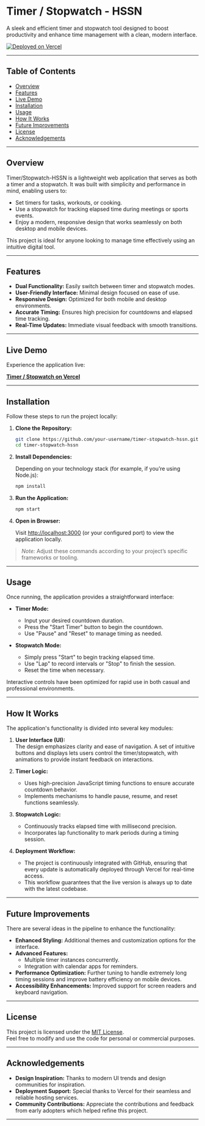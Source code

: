

# Timer / Stopwatch - HSSN

A sleek and efficient timer and stopwatch tool designed to boost productivity and enhance time management with a clean, modern interface.

[![Deployed on Vercel](https://img.shields.io/badge/Deployed%20on-Vercel-black?style=for-the-badge&logo=vercel)](https://vercel.com/citizenism16-gmailcoms-projects/v0-timer-stopwatch-hssn)

---

## Table of Contents

- [Overview](#overview)
- [Features](#features)
- [Live Demo](#live-demo)
- [Installation](#installation)
- [Usage](#usage)
- [How It Works](#how-it-works)
- [Future Improvements](#future-improvements)
- [License](#license)
- [Acknowledgements](#acknowledgements)

---

## Overview

Timer/Stopwatch-HSSN is a lightweight web application that serves as both a timer and a stopwatch. It was built with simplicity and performance in mind, enabling users to:

- Set timers for tasks, workouts, or cooking.
- Use a stopwatch for tracking elapsed time during meetings or sports events.
- Enjoy a modern, responsive design that works seamlessly on both desktop and mobile devices.

This project is ideal for anyone looking to manage time effectively using an intuitive digital tool.

---

## Features

- **Dual Functionality:** Easily switch between timer and stopwatch modes.
- **User-Friendly Interface:** Minimal design focused on ease of use.
- **Responsive Design:** Optimized for both mobile and desktop environments.
- **Accurate Timing:** Ensures high precision for countdowns and elapsed time tracking.
- **Real-Time Updates:** Immediate visual feedback with smooth transitions.

---

## Live Demo

Experience the application live:

**[Timer / Stopwatch on Vercel](https://vercel.com/citizenism16-gmailcoms-projects/v0-timer-stopwatch-hssn)**

---

## Installation

Follow these steps to run the project locally:

1. **Clone the Repository:**

   ```bash
   git clone https://github.com/your-username/timer-stopwatch-hssn.git
   cd timer-stopwatch-hssn
   ```

2. **Install Dependencies:**

   Depending on your technology stack (for example, if you’re using Node.js):

   ```bash
   npm install
   ```

3. **Run the Application:**

   ```bash
   npm start
   ```

4. **Open in Browser:**

   Visit [http://localhost:3000](http://localhost:3000) (or your configured port) to view the application locally.

> *Note:* Adjust these commands according to your project’s specific frameworks or tooling.

---

## Usage

Once running, the application provides a straightforward interface:

- **Timer Mode:**  
  - Input your desired countdown duration.
  - Press the "Start Timer" button to begin the countdown.
  - Use "Pause" and "Reset" to manage timing as needed.

- **Stopwatch Mode:**  
  - Simply press "Start" to begin tracking elapsed time.
  - Use "Lap" to record intervals or "Stop" to finish the session.
  - Reset the time when necessary.

Interactive controls have been optimized for rapid use in both casual and professional environments.

---

## How It Works

The application's functionality is divided into several key modules:

1. **User Interface (UI):**  
   The design emphasizes clarity and ease of navigation. A set of intuitive buttons and displays lets users control the timer/stopwatch, with animations to provide instant feedback on interactions.

2. **Timer Logic:**  
   - Uses high-precision JavaScript timing functions to ensure accurate countdown behavior.
   - Implements mechanisms to handle pause, resume, and reset functions seamlessly.

3. **Stopwatch Logic:**  
   - Continuously tracks elapsed time with millisecond precision.
   - Incorporates lap functionality to mark periods during a timing session.

4. **Deployment Workflow:**  
   - The project is continuously integrated with GitHub, ensuring that every update is automatically deployed through Vercel for real-time access.
   - This workflow guarantees that the live version is always up to date with the latest codebase.

---

## Future Improvements

There are several ideas in the pipeline to enhance the functionality:

- **Enhanced Styling:** Additional themes and customization options for the interface.
- **Advanced Features:**  
  - Multiple timer instances concurrently.
  - Integration with calendar apps for reminders.
- **Performance Optimization:** Further tuning to handle extremely long timing sessions and improve battery efficiency on mobile devices.
- **Accessibility Enhancements:** Improved support for screen readers and keyboard navigation.

---

## License

This project is licensed under the [MIT License](LICENSE).  
Feel free to modify and use the code for personal or commercial purposes.

---

## Acknowledgements

- **Design Inspiration:** Thanks to modern UI trends and design communities for inspiration.
- **Deployment Support:** Special thanks to Vercel for their seamless and reliable hosting services.
- **Community Contributions:** Appreciate the contributions and feedback from early adopters which helped refine this project.

---
